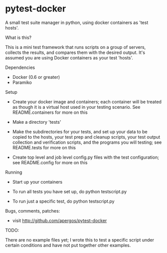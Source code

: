 pytest-docker
=============

A small test suite manager in python, using docker containers as 'test hosts'.

What is this?

This is a mini test framework that runs scripts on a group of
servers, collects the results, and compares them with the desired output.
It's assumed you are using Docker containers as your test 'hosts'.

Dependencies

* Docker (0.6 or greater)
* Paramiko

Setup

* Create your docker image and containers; each container will be treated
  as though it is a virtual host used in your testing scenario.
  See README.containers for more on this

* Make a directory 'tests'

* Make the subdirectories for your tests, and set up your data to be
  copied to the hosts, your test prep and cleanup scripts, your test
  output collection and verification scripts, and the programs you will
  testing; see README.tests for more on this

* Create top level and job level config.py files with the test configuration;
  see README.config for more on this

Running

* Start up your containers

* To run all tests you have set up, do
  python testscript.py

* To run just a specific test, do
  python testscript.py <jobname>

Bugs, comments, patches:

* visit http://github.com/apergos/pytest-docker

TODO:

  There are no example files yet; I wrote this to test a specific script
  under certain conditions and have not put together other examples.
